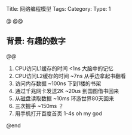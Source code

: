 Title: 网络编程模型
Tags: 
Category: 
Type: 1

@
@@
## 背景: 有趣的数字

@@

1. CPU访问L1缓存的时间 <1ns    大脑中的记忆
2. CPU访问L2缓存的时间 ~7ns    从手边拿起书翻看
3. 访问内存数据        ~100ns  下到1楼的书架
4. 通过千兆网卡发送2K   ~20us   到国图借书回来
5. 从磁盘读取数据      ~10ms   环游世界80天回来
6. 三次握手           ~150ms   ？
7. 用手机打开百度首页   1-4s    oh my god

@end

